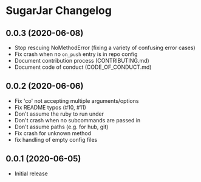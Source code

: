 # SugarJar Changelog

## 0.0.3 (2020-06-08)
* Stop rescuing NoMethodError (fixing a variety of confusing error cases)
* Fix crash when no `on_push` entry is in repo config
* Document contribution process (CONTRIBUTING.md)
* Document code of conduct (CODE_OF_CONDUCT.md)

## 0.0.2 (2020-06-06)

* Fix 'co' not accepting multiple arguments/options
* Fix README typos (#10, #11)
* Don't assume the ruby to run under
* Don't crash when no subcommands are passed in
* Don't assume paths (e.g. for hub, git)
* Fix crash for unknown method
* fix handling of empty config files

## 0.0.1 (2020-06-05)

* Initial release
